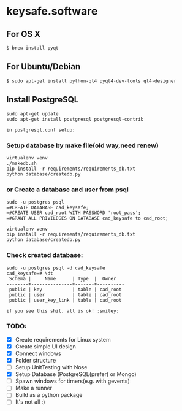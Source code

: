 # keysafe.software

## For OS X

```
$ brew install pyqt
```

## For Ubuntu/Debian

```
$ sudo apt-get install python-qt4 pyqt4-dev-tools qt4-designer
```

## Install PostgreSQL
```
sudo apt-get update
sudo apt-get install postgresql postgresql-contrib

in postgresql.conf setup:
```

### Setup database by make file(old way,need renew)

```
virtualenv venv
./makedb.sh
pip install -r requirements/requirements_db.txt
python database/createdb.py
```

### or Create a database and user from psql

```
sudo -u postgres psql
=#CREATE DATABASE cad_keysafe;
=#CREATE USER cad_root WITH PASSWORD 'root_pass';
=#GRANT ALL PRIVILEGES ON DATABASE cad_keysafe to cad_root;

virtualenv venv
pip install -r requirements/requirements_db.txt
python database/createdb.py
```

### Check created database:
```
sudo -u postgres psql -d cad_keysafe
cad_keysafe=# \dt
 Schema |     Name      | Type  |  Owner
--------+---------------+-------+----------
 public | key           | table | cad_root
 public | user          | table | cad_root
 public | user_key_link | table | cad_root

if you see this shit, all is ok! :smiley:

```

### TODO:

- [x] Create requirements for Linux system
- [x] Create simple UI design
- [x] Connect windows
- [x] Folder structure
- [ ] Setup UnitTesting with Nose
- [x] Setup Database (PostgreSQL(prefer) or Mongo)
- [ ] Spawn windows for timers(e.g. with gevents)
- [ ] Make a runner
- [ ] Build as a python package
- [ ] It's not all :)
